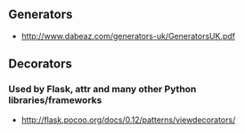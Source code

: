 ## Generators

* http://www.dabeaz.com/generators-uk/GeneratorsUK.pdf

## Decorators 

### Used by Flask, attr and many other Python libraries/frameworks

* http://flask.pocoo.org/docs/0.12/patterns/viewdecorators/
